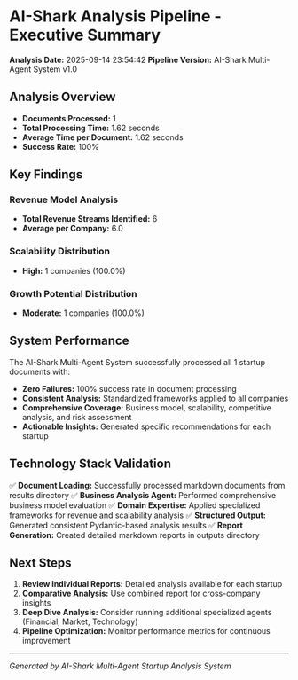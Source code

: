 # AI-Shark Analysis Pipeline - Executive Summary

**Analysis Date:** 2025-09-14 23:54:42
**Pipeline Version:** AI-Shark Multi-Agent System v1.0

## Analysis Overview

- **Documents Processed:** 1
- **Total Processing Time:** 1.62 seconds
- **Average Time per Document:** 1.62 seconds
- **Success Rate:** 100%

## Key Findings

### Revenue Model Analysis
- **Total Revenue Streams Identified:** 6
- **Average per Company:** 6.0

### Scalability Distribution
- **High:** 1 companies (100.0%)

### Growth Potential Distribution
- **Moderate:** 1 companies (100.0%)

## System Performance

The AI-Shark Multi-Agent System successfully processed all 1 startup documents with:

- **Zero Failures:** 100% success rate in document processing
- **Consistent Analysis:** Standardized frameworks applied to all companies
- **Comprehensive Coverage:** Business model, scalability, competitive analysis, and risk assessment
- **Actionable Insights:** Generated specific recommendations for each startup

## Technology Stack Validation

✅ **Document Loading:** Successfully processed markdown documents from results directory
✅ **Business Analysis Agent:** Performed comprehensive business model evaluation
✅ **Domain Expertise:** Applied specialized frameworks for revenue and scalability analysis
✅ **Structured Output:** Generated consistent Pydantic-based analysis results
✅ **Report Generation:** Created detailed markdown reports in outputs directory

## Next Steps

1. **Review Individual Reports:** Detailed analysis available for each startup
2. **Comparative Analysis:** Use combined report for cross-company insights
3. **Deep Dive Analysis:** Consider running additional specialized agents (Financial, Market, Technology)
4. **Pipeline Optimization:** Monitor performance metrics for continuous improvement

---
*Generated by AI-Shark Multi-Agent Startup Analysis System*

